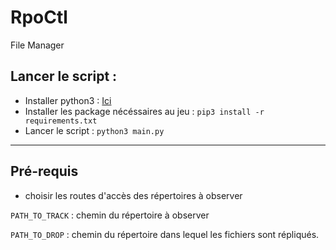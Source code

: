 # RpoCtl
File Manager

## Lancer le script :

- Installer python3 : [Ici](https://www.python.org/downloads/)
- Installer les package nécéssaires au jeu : `pip3 install -r requirements.txt`
- Lancer le script : `python3 main.py`

--- 

## Pré-requis 

- choisir les routes d'accès des répertoires à observer 

`PATH_TO_TRACK` : chemin du répertoire à observer 

`PATH_TO_DROP` : chemin du répertoire dans lequel les fichiers sont répliqués.  
